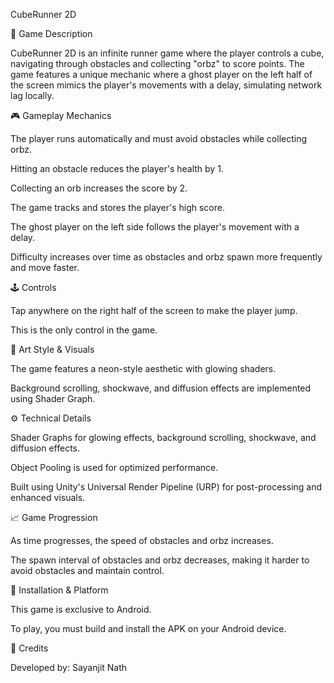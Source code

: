 CubeRunner 2D

📌 Game Description

CubeRunner 2D is an infinite runner game where the player controls a cube, navigating through obstacles and collecting "orbz" to score points. The game features a unique mechanic where a ghost player on the left half of the screen mimics the player's movements with a delay, simulating network lag locally.

🎮 Gameplay Mechanics

The player runs automatically and must avoid obstacles while collecting orbz.

Hitting an obstacle reduces the player's health by 1.

Collecting an orb increases the score by 2.

The game tracks and stores the player's high score.

The ghost player on the left side follows the player's movement with a delay.

Difficulty increases over time as obstacles and orbz spawn more frequently and move faster.

🕹️ Controls

Tap anywhere on the right half of the screen to make the player jump.

This is the only control in the game.

🎨 Art Style & Visuals

The game features a neon-style aesthetic with glowing shaders.

Background scrolling, shockwave, and diffusion effects are implemented using Shader Graph.

⚙️ Technical Details

Shader Graphs for glowing effects, background scrolling, shockwave, and diffusion effects.

Object Pooling is used for optimized performance.

Built using Unity's Universal Render Pipeline (URP) for post-processing and enhanced visuals.

📈 Game Progression

As time progresses, the speed of obstacles and orbz increases.

The spawn interval of obstacles and orbz decreases, making it harder to avoid obstacles and maintain control.

📲 Installation & Platform

This game is exclusive to Android.

To play, you must build and install the APK on your Android device.

👤 Credits

Developed by: Sayanjit Nath

